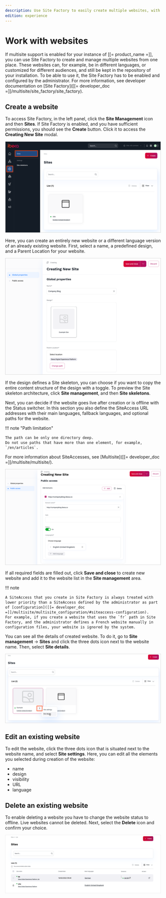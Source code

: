 ```yaml
---
description: Use Site Factory to easily create multiple websites, with different designs and subsets of content, based on common skeletons.
edition: experience
---
```


# Work with websites

If multisite support is enabled for your instance of [[= product_name =]], you can use Site Factory to create and manage multiple websites from one place.
These websites can, for example, be in different languages, or customized for different audiences, and still be kept in the repository of your installation.
To be able to use it, the Site Factory has to be enabled and configured by the administrator.
For more information, see developer documentation on [Site Factory]([[= developer_doc =]]/multisite/site_factory/site_factory).

## Create a website

To access Site Factory, in the left panel, click the **Site Management** icon and then **Sites**.
If Site Factory is enabled, and you have sufficient permissions, you should see the **Create** button.
Click it to access the **Creating New Site** modal.

![Site Factory icon](img/site_factory_icon.png)

Here, you can create an entirely new website or a different language version of an already existing website.
First, select a name, a predefined design, and a Parent Location for your website.

![Create a new website - step one](img/site_factory_new_site_step_1.png)

If the design defines a Site skeleton, you can choose if you want to copy the entire content structure of the design with a toggle.
To preview the Site skeleton architecture, click **Site management**, and then **Site skeletons**.

Next, you can decide if the website goes live after creation or is offline with the Status switcher.
In this section you also define the SiteAccess URL addresses with their main languages, fallback languages, and optional paths for the website.

!!! note "Path limitation"

    The path can be only one directory deep.
    Do not use paths that have more than one element, for example, `/en/articles`.

For more information about SiteAccesses, see [Multisite]([[= developer_doc =]]/multisite/multisite/).

![Create a new website - step two](img/site_factory_new_site_step_2.png)

If all required fields are filled out, click **Save and close** to create new website and add it to the website list in the **Site management** area.

!!! note

    A SiteAccess that you create in Site Factory is always treated with lower priority than a SiteAccess defined by the administrator as part of [configuration]([[= developer_doc =]]/multisite/multisite_configuration/#siteaccess-configuration).
    For example, if you create a website that uses the `fr` path in Site Factory, and the administrator defines a French website manually in configuration files, your website is ignored by the system.

You can see all the details of created website.
To do it, go to **Site management** -> **Sites** and click the three dots icon next to the website name. Then, select **Site details**.

![Site details](img/site_details.png)

## Edit an existing website

To edit the website, click the three dots icon that is situated next to the website name, and select **Site settings**.
Here, you can edit all the elements you selected during creation of the website:

- name
- design
- visibility
- URL
- language

## Delete an existing website

To enable deleting a website you have to change the website status to offline.
Live websites cannot be deleted. Next, select the **Delete** icon and confirm your choice.

![Site list](img/site_factory_site_list.png)
